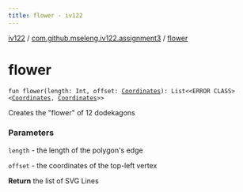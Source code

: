 ```yaml
---
title: flower - iv122
---
```


[iv122](../index.md) / [com.github.mseleng.iv122.assignment3](index.md) / [flower](.)

# flower

`fun flower(length: Int, offset: `[`Coordinates`](../com.github.mseleng.iv122.util/-coordinates/index.md)`): List<<ERROR CLASS><`[`Coordinates`](../com.github.mseleng.iv122.util/-coordinates/index.md)`, `[`Coordinates`](../com.github.mseleng.iv122.util/-coordinates/index.md)`>>`

Creates the "flower" of 12 dodekagons

### Parameters

`length` - the length of the polygon's edge

`offset` - the coordinates of the top-left vertex

**Return**
the list of SVG Lines

